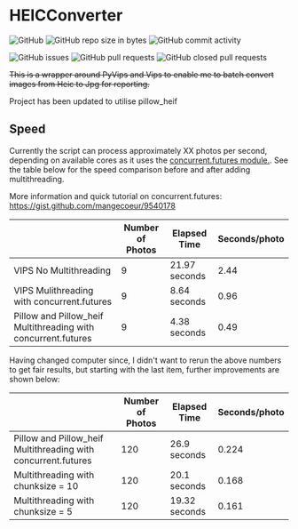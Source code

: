 # HEICConverter
![GitHub](https://img.shields.io/github/license/adamrees89/HEICConverter.svg)
![GitHub repo size in bytes](https://img.shields.io/github/repo-size/adamrees89/HEICConverter.svg)
![GitHub commit activity](https://img.shields.io/github/commit-activity/w/adamrees89/HEICConverter.svg)

![GitHub issues](https://img.shields.io/github/issues/adamrees89/HEICConverter.svg)
![GitHub pull requests](https://img.shields.io/github/issues-pr/adamrees89/HEICConverter.svg)
![GitHub closed pull requests](https://img.shields.io/github/issues-pr-closed/adamrees89/HEICConverter.svg)

~~This is a wrapper around PyVips and Vips to enable me to batch convert images from Heic to Jpg for reporting.~~

Project has been updated to utilise pillow_heif

## Speed

Currently the script can process approximately XX photos per second, depending on available cores as it uses the [concurrent.futures module.](https://docs.python.org/3.3/library/concurrent.futures.html).  See the table below for the speed comparison before and after adding multithreading.

More information and quick tutorial on concurrent.futures:  https://gist.github.com/mangecoeur/9540178

|  |Number of Photos | Elapsed Time | Seconds/photo |
|---|---|---|---|
VIPS No Multithreading | 9 | 21.97 seconds | 2.44 |
VIPS Mulithreading with concurrent.futures | 9 | 8.64 seconds| 0.96 |
Pillow and Pillow_heif Multithreading with concurrent.futures | 9 | 4.38 seconds | 0.49 |

Having changed computer since, I didn't want to rerun the above numbers to get fair results, but starting with the last item, further improvements are shown below:

|  |Number of Photos | Elapsed Time | Seconds/photo |
|---|---|---|---|
Pillow and Pillow_heif Multithreading with concurrent.futures | 120 | 26.9 seconds | 0.224 |
Multithreading with chunksize = 10 | 120 | 20.1 seconds | 0.168 |
Multithreading with chunksize = 5 | 120 | 19.32 seconds | 0.161 |